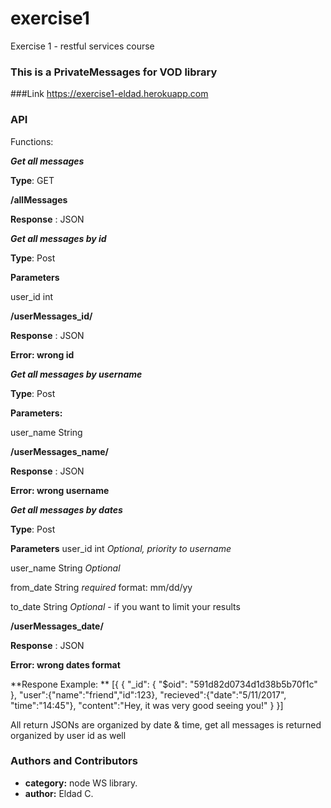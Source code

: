 # exercise1
Exercise 1 - restful services course

### This is a PrivateMessages for VOD library ###

###Link https://exercise1-eldad.herokuapp.com

### API

Functions:

***Get all messages***

**Type**: GET

**/allMessages**

**Response** : JSON

***Get all messages by id***

**Type**: Post

**Parameters**

user_id int

**/userMessages_id/**

**Response** : JSON

**Error: wrong id**

***Get all messages by username***

**Type**: Post

**Parameters:**

user_name String

**/userMessages_name/**

**Response** : JSON

**Error: wrong username**

***Get all messages by dates***

**Type**: Post

**Parameters**
user_id int *Optional, priority to username*

user_name String *Optional*

from_date String *required* format: mm/dd/yy

to_date String *Optional* - if you want to limit your results

**/userMessages_date/**

**Response** : JSON

**Error: wrong dates format**

**Respone Example: **
[{
	{
		 "_id": {
        "$oid": "591d82d0734d1d38b5b70f1c"
    	},
		"user":{"name":"friend","id":123},
		"recieved":{"date":"5/11/2017", "time":"14:45"},
		"content":"Hey, it was very good seeing you!"
	}
}]

All return JSONs are organized by date & time, get all messages is returned organized by user id as well

### Authors and Contributors
* **category:** node WS library.
* **author:** Eldad C.  
